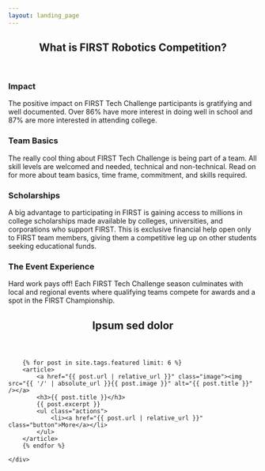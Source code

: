 ```yaml
---
layout: landing_page
---
```


<!-- Section -->
<section>
	<header class="major">
		<h2>What is FIRST Robotics Competition?</h2>
	</header>
	<div class="features">
		<article>
			<span class="icon fa-flask"></span>
			<div class="content">
				<h3>Impact</h3>
				<p>The positive impact on FIRST Tech Challenge participants is gratifying and well documented. Over 86% have more interest in doing well in school and 87% are more interested in attending college.</p>
			</div>
		</article>
		<article>
			<span class="icon fa-hand-grab-o"></span>
			<div class="content">
				<h3>Team Basics</h3>
				<p>The really cool thing about FIRST Tech Challenge is being part of a team. All skill levels are welcomed and needed, technical and non-technical. Read on for more about team basics, time frame, commitment, and skills required.</p>
			</div>
		</article>
		<article>
			<span class="icon fa-graduation-cap"></span>
			<div class="content">
				<h3>Scholarships</h3>
				<p>A big advantage to participating in FIRST is gaining access to millions in college scholarships made available by colleges, universities, and corporations who support FIRST. This is exclusive financial help open only to FIRST team members, giving them a competitive leg up on other students seeking educational funds.</p>
			</div>
		</article>
		<article>
			<span class="icon fa-line-chart"></span>
			<div class="content">
				<h3>The Event Experience</h3>
				<p>Hard work pays off! Each FIRST Tech Challenge season culminates with local and regional events where qualifying teams compete for awards and a spot in the FIRST Championship.</p>
			</div>
		</article>
	</div>
</section>


<!-- Section -->
<section>
	<header class="major">
		<h2>Ipsum sed dolor</h2>
	</header>
	<div class="posts">



<!--	{% for post in site.posts limit:6 %}
		<article>
			<a href="{{ post.url | relative_url }}" class="image"><img src="{{ '/' | absolute_url }}{{ post.image }}" alt="{{ post.title }}" /></a>
			<h3>{{ post.title }}</h3>
			{{ post.excerpt }}
			<ul class="actions">
				<li><a href="{{ post.url | relative_url }}" class="button">More</a></li>
			</ul>
		</article>
	{% endfor %} -->

		{% for post in site.tags.featured limit: 6 %}
		<article>
			<a href="{{ post.url | relative_url }}" class="image"><img src="{{ '/' | absolute_url }}{{ post.image }}" alt="{{ post.title }}" /></a>
			<h3>{{ post.title }}</h3>
			{{ post.excerpt }}
			<ul class="actions">
				<li><a href="{{ post.url | relative_url }}" class="button">More</a></li>
			</ul>
		</article>
		{% endfor %}

	</div>
</section>
